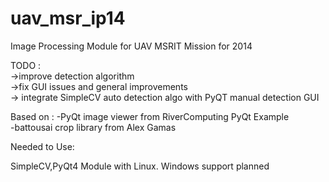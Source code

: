 uav_msr_ip14
============

Image Processing Module for UAV MSRIT Mission for 2014

TODO : <br>
->improve detection algorithm <br>
->fix GUI issues and general improvements <br>
-> integrate SimpleCV auto detection algo with PyQT manual detection GUI


Based on :
-PyQt image viewer from RiverComputing PyQt Example <br>
-battousai crop library from Alex Gamas

Needed to Use:

SimpleCV,PyQt4 Module with Linux. Windows support planned

